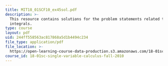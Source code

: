 ```yaml
---
title: MIT18_01SCF10_ex45sol.pdf
description: >-
  This resource contains solutions for the problem statements related to easy
  integrals.
type: course
layout: pdf
uid: 244ff558563ac817868a5d1b4494c234
file_type: application/pdf
file_location: >-
  https://open-learning-course-data-production.s3.amazonaws.com/18-01sc-single-variable-calculus-fall-2010/244ff558563ac817868a5d1b4494c234_MIT18_01SCF10_ex45sol.pdf
course_id: 18-01sc-single-variable-calculus-fall-2010
---
```

